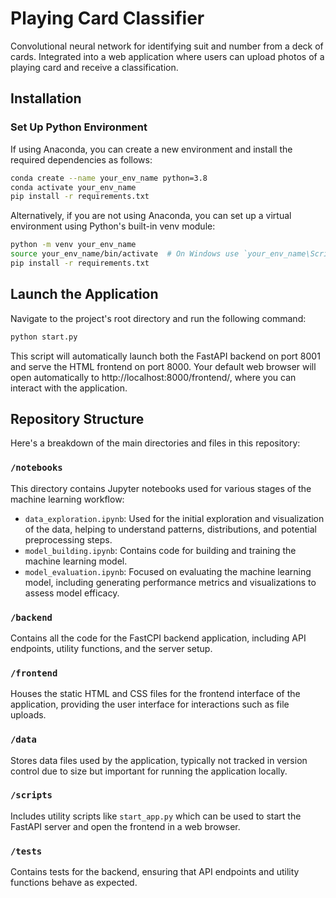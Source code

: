 # Playing Card Classifier 

Convolutional neural network for identifying suit and number from a deck of cards. Integrated into a web application where users can upload photos of a playing card and receive a classification.

## Installation

### Set Up Python Environment

If using Anaconda, you can create a new environment and install the required dependencies as follows:

```bash
conda create --name your_env_name python=3.8
conda activate your_env_name
pip install -r requirements.txt
```
Alternatively, if you are not using Anaconda, you can set up a virtual environment using Python's built-in venv module:
```bash
python -m venv your_env_name
source your_env_name/bin/activate  # On Windows use `your_env_name\Scripts\activate`
pip install -r requirements.txt
```

## Launch the Application

Navigate to the project's root directory and run the following command:

```bash
python start.py
```

This script will automatically launch both the FastAPI backend on port 8001 and serve the HTML frontend on port 8000. Your default web browser will open automatically to http://localhost:8000/frontend/, where you can interact with the application.

## Repository Structure

Here's a breakdown of the main directories and files in this repository:

### `/notebooks`
This directory contains Jupyter notebooks used for various stages of the machine learning workflow:
- `data_exploration.ipynb`: Used for the initial exploration and visualization of the data, helping to understand patterns, distributions, and potential preprocessing steps.
- `model_building.ipynb`: Contains code for building and training the machine learning model.
- `model_evaluation.ipynb`: Focused on evaluating the machine learning model, including generating performance metrics and visualizations to assess model efficacy.

### `/backend`
Contains all the code for the FastCPI backend application, including API endpoints, utility functions, and the server setup.

### `/frontend`
Houses the static HTML and CSS files for the frontend interface of the application, providing the user interface for interactions such as file uploads.

### `/data`
Stores data files used by the application, typically not tracked in version control due to size but important for running the application locally.

### `/scripts`
Includes utility scripts like `start_app.py` which can be used to start the FastAPI server and open the frontend in a web browser.

### `/tests`
Contains tests for the backend, ensuring that API endpoints and utility functions behave as expected.
